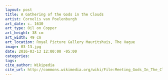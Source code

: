 ```yaml
---
layout: post
title: A Gathering of the Gods in the Clouds
artist: Cornelis van Poelenburgh
art_date: c. 1630
art_type: Oil on Copper
art_height: 38 cm
art_width: 49 cm
art_location: Royal Picture Gallery Mauritshuis, The Hague
image: 03-13.jpg
date: 2016-03-13 12:00:00 -05:00
categories:
tags:
cite_author: Wikipedia
cite_url: http://commons.wikimedia.org/wiki/File:Meeting_Gods_In_The_Clouds_by_Cornelis_van_Poelenburch.jpg
---
```

